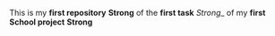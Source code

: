 This is my **first repository** __Strong__  of the **first task** _Strong__ of my **first School project** __Strong__
